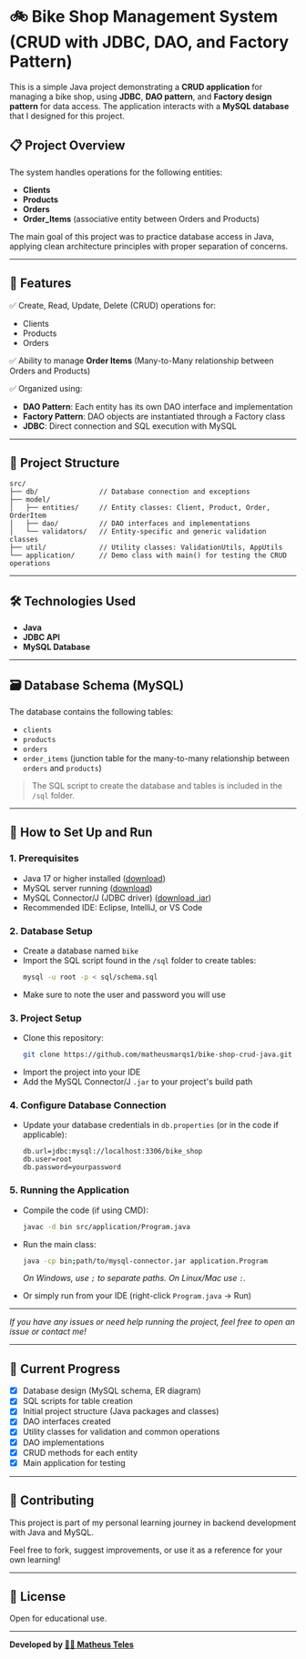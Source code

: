 # 🚲 Bike Shop Management System (CRUD with JDBC, DAO, and Factory Pattern)

This is a simple Java project demonstrating a **CRUD application** for managing a bike shop, using **JDBC**, **DAO pattern**, and **Factory design pattern** for data access. The application interacts with a **MySQL database** that I designed for this project.

## 📋 Project Overview

The system handles operations for the following entities:

- **Clients**
- **Products**
- **Orders**
- **Order_Items** (associative entity between Orders and Products)

The main goal of this project was to practice database access in Java, applying clean architecture principles with proper separation of concerns.

---

## 📌 Features

✅ Create, Read, Update, Delete (CRUD) operations for:

- Clients  
- Products  
- Orders  

✅ Ability to manage **Order Items** (Many-to-Many relationship between Orders and Products)

✅ Organized using:

- **DAO Pattern**: Each entity has its own DAO interface and implementation
- **Factory Pattern**: DAO objects are instantiated through a Factory class
- **JDBC**: Direct connection and SQL execution with MySQL

---

## 🧱 Project Structure

```plaintext
src/
├── db/               // Database connection and exceptions
├── model/
│   ├── entities/     // Entity classes: Client, Product, Order, OrderItem
│   ├── dao/          // DAO interfaces and implementations
│   └── validators/   // Entity-specific and generic validation classes
├── util/             // Utility classes: ValidationUtils, AppUtils
└── application/      // Demo class with main() for testing the CRUD operations
```
---

## 🛠️ Technologies Used

- **Java**
- **JDBC API**
- **MySQL Database**

---

## 🗃️ Database Schema (MySQL)

The database contains the following tables:

- `clients`
- `products`
- `orders`
- `order_items` (junction table for the many-to-many relationship between `orders` and `products`)

> The SQL script to create the database and tables is included in the `/sql` folder.

---

## 🏁 How to Set Up and Run

### 1. Prerequisites

- Java 17 or higher installed ([download](https://adoptium.net/))
- MySQL server running ([download](https://dev.mysql.com/downloads/installer/))
- MySQL Connector/J (JDBC driver) ([download .jar](https://dev.mysql.com/downloads/connector/j/))
- Recommended IDE: Eclipse, IntelliJ, or VS Code

### 2. Database Setup

- Create a database named `bike`
- Import the SQL script found in the `/sql` folder to create tables:
  ```sh
  mysql -u root -p < sql/schema.sql
  ```
- Make sure to note the user and password you will use

### 3. Project Setup

- Clone this repository:
  ```sh
  git clone https://github.com/matheusmarqs1/bike-shop-crud-java.git
  ```
- Import the project into your IDE
- Add the MySQL Connector/J `.jar` to your project's build path

### 4. Configure Database Connection

- Update your database credentials in `db.properties` (or in the code if applicable):
  ```
  db.url=jdbc:mysql://localhost:3306/bike_shop
  db.user=root
  db.password=yourpassword
  ```

### 5. Running the Application

- Compile the code (if using CMD):
  ```sh
  javac -d bin src/application/Program.java
  ```
- Run the main class:
  ```sh
  java -cp bin;path/to/mysql-connector.jar application.Program
  ```
  _On Windows, use `;` to separate paths. On Linux/Mac use `:`._

- Or simply run from your IDE (right-click `Program.java` → Run)

---

*If you have any issues or need help running the project, feel free to open an issue or contact me!*

---

## 📅 Current Progress

- [x] Database design (MySQL schema, ER diagram)
- [x] SQL scripts for table creation
- [x] Initial project structure (Java packages and classes)
- [x] DAO interfaces created
- [x] Utility classes for validation and common operations
- [x] DAO implementations
- [x] CRUD methods for each entity
- [x] Main application for testing

---

## 🤝 Contributing

This project is part of my personal learning journey in backend development with Java and MySQL.

Feel free to fork, suggest improvements, or use it as a reference for your own learning!

---

## 📄 License

Open for educational use.

---

**Developed by [🧑‍💻 Matheus Teles](https://github.com/matheusmarqs1)**
